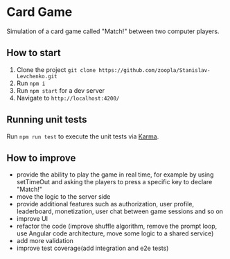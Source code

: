 # Card Game

Simulation of a card game called "Match!" between two computer players.

## How to start

1. Clone the project `git clone https://github.com/zoopla/Stanislav-Levchenko.git`
2. Run `npm i`
3. Run `npm start` for a dev server
4. Navigate to `http://localhost:4200/`

## Running unit tests

Run `npm run test` to execute the unit tests via [Karma](https://karma-runner.github.io).

## How to improve

- provide the ability to play the game in real time, for example by using setTimeOut and asking the players to press a specific key to declare "Match!"
- move the logic to the server side
- provide additional features such as authorization, user profile, leaderboard, monetization, user chat between game sessions and so on
- improve UI
- refactor the code (improve shuffle algorithm, remove the prompt loop, use Angular code architecture, move some logic to a shared service)
- add more validation
- improve test coverage(add integration and e2e tests)
